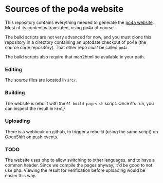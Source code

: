 # Sources of the po4a website

This repository contains everything needed to generate the 
[po4a website](https://po4a.org/). Most of its content
is translated, using po4a of course.

The build scripts are not very advanced for now, and you must clone
this repository in a directory containing an uptodate checkout of po4a
(the source code repository). That other repo *must* be called `po4a`.

The build scripts also require that man2html be available in your path.

### Editing

The source files are located in `src/`.

### Building

The website is rebuilt with the `01-build-pages.sh` script. Once it's
run, you can inspect the result in `html/`

### Uploading

There is a webhook on github, to trigger a rebuild (using the same
script) on OpenShift on push events.


### TODO

The website uses php to allow switching to other languages, and to
have a common header. Since we compile the pages anyway, it'd be good
to not use php. Viewing the result for verification before uploading
would be easier this way.
